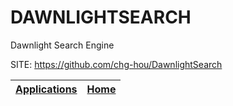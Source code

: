 # DAWNLIGHTSEARCH
 
 Dawnlight Search Engine
 
 SITE: https://github.com/chg-hou/DawnlightSearch

 | [Applications](https://portable-linux-apps.github.io/apps.html) | [Home](https://portable-linux-apps.github.io)
 | --- | --- |

